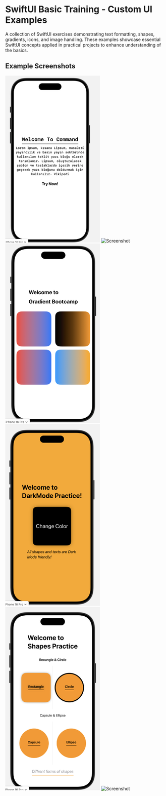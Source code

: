 # SwiftUI Basic Training - Custom UI Examples

A collection of SwiftUI exercises demonstrating text formatting, shapes, gradients, icons, and image handling. These examples showcase essential SwiftUI concepts applied in practical projects to enhance understanding of the basics.

## Example Screenshots

<img src="BootcampBeginner/BootcampBeginner/images/Screenshot%202024-10-15%20at%2016.28.16.png" alt="Screenshot" width="300"/>
<img src="BootcampBeginner/BootcampBeginner/images/Screenshot%202024-10-15%20at%2016.28.32.png" alt="Screenshot" width="300"/>
<img src="BootcampBeginner/BootcampBeginner/images/Screenshot%202024-10-15%20at%2016.28.56.png" alt="Screenshot" width="300"/>
<img src="BootcampBeginner/BootcampBeginner/images/Screenshot%202024-10-15%20at%2016.29.22.png" alt="Screenshot" width="300"/>
<img src="BootcampBeginner/BootcampBeginner/images/Screenshot%202024-10-15%20at%2016.29.42.png" alt="Screenshot" width="300"/>
<img src="BootcampBeginner/BootcampBeginner/images/Screenshot%202024-10-15%20at%2016.16.30.08.png" alt="Screenshot" width="300"/>
